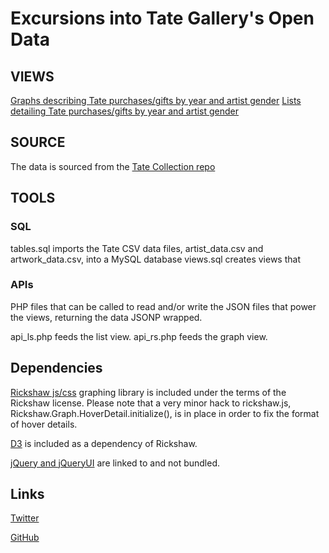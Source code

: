 # Excursions into Tate Gallery's Open Data

## VIEWS

[Graphs describing Tate purchases/gifts by year and artist gender](http://www.zenlan.com/tate/rickshaw.html)
[Lists detailing Tate purchases/gifts by year and artist gender](http://www.zenlan.com/tate/list.html)

## SOURCE

The data is sourced from the [Tate Collection repo](https://github.com/tategallery/collection)

## TOOLS

### SQL

tables.sql imports the Tate CSV data files, artist_data.csv and artwork_data.csv, into a MySQL database
views.sql creates views that

### APIs

PHP files that can be called to read and/or write the JSON files that power the views, returning the data JSONP wrapped.

api_ls.php feeds the list view.
api_rs.php feeds the graph view.

## Dependencies

[Rickshaw js/css](https://github.com/shutterstock/rickshaw) graphing library is included under the terms of the Rickshaw license. Please note that a very minor hack to rickshaw.js, Rickshaw.Graph.HoverDetail.initialize(), is in place in order to fix the format of hover details.

[D3](http://d3js.org/) is included as a dependency of Rickshaw.

[jQuery and jQueryUI](http://code.jquery.com) are linked to and not bundled.

## Links

[Twitter](http://twitter.com/zenlan)

[GitHub](http://github.com/zenlan)